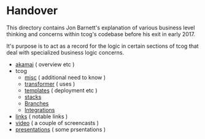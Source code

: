 # Handover

This directory contains Jon Barnett's explanation of various business level thinking and concerns within tcog's codebase before his exit in early 2017.

It's purpose is to act as a record for the logic in certain sections of tcog that deal with specialized business logic concerns.

- [akamai](./aakamai.md) ( overview etc )
- tcog
    - [misc](./tcog-misc.md) ( additional need to know )
    - [transformer](./tcog-transformers.md) ( uses )
    - [templates](./tcog-templates.md) ( deployment etc )
    - [stacks](https://docs.google.com/spreadsheets/d/1pHFxpWyY8GEOKvbGTL6N6GzeNoT5RkJ0NKc9KEzfoGU/edit#gid=0)
    - [Branches](./branches.md)
    - [Integrations](./tcog-integrations.md)
- [links](./links.md) ( notable links )
- [video](./video) ( a couple of screencasts )
- [presentations](./presentation) ( some prsentations )
